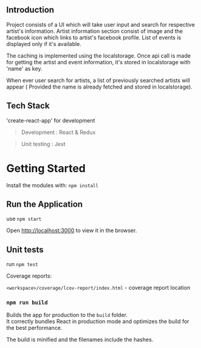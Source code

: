 ## Introduction

Project consists of a UI which will take user input and search for respective artist's information. Artist information section consist of image and the facebook icon which links to artist's facebook profile. List of events is displayed only if it's available.

The caching is implemented using the localstorage. Once api call is made for getting the artist and event information, it's stored in localstorage with 'name' as key.

When ever user search for artists, a list of previously searched artists will appear ( Provided the name is already fetched and stored in localstorage).

## Tech Stack

'create-react-app' for development

> Development : React & Redux

> Unit testing : Jest

# Getting Started

Install the modules with: `npm install`

## Run the Application

use `npm start`

Open [http://localhost:3000](http://localhost:3000) to view it in the browser.

## Unit tests

run `npm test`

Coverage reports:

```<workspace>/coverage/lcov-report/index.html``` - coverage report location


### `npm run build`

Builds the app for production to the `build` folder.<br>
It correctly bundles React in production mode and optimizes the build for the best performance.

The build is minified and the filenames include the hashes.<br>
